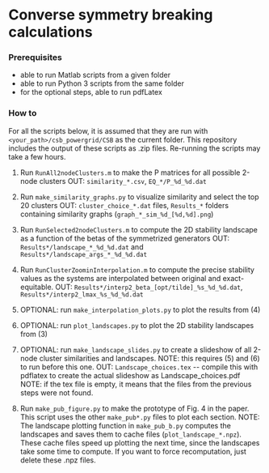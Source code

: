 # Converse symmetry breaking calculations

### Prerequisites
- able to run Matlab scripts from a given folder
- able to run Python 3 scripts from the same folder
- for the optional steps, able to run pdfLatex 

### How to

For all the scripts below, it is assumed that they are run with `<your_path>/csb_powergrid/CSB` as the current folder.
This repository includes the output of these scripts as .zip files. Re-running the scripts may take a few hours.

1) Run `RunAll2nodeClusters.m` to make the P matrices for all possible 2-node clusters
	OUT: `similarity_*.csv`, `EQ_*/P_%d_%d.dat`

2) Run `make_similarity_graphs.py` to visualize similarity and select the top 20 clusters
	OUT: `cluster_choice_*.dat` files, `Results_*` folders containing similarity graphs (`graph_*_sim_%d_[%d,%d].png`)

3) Run `RunSelected2nodeClusters.m` to compute the 2D stability landscape as a function of the betas of the symmetrized generators
	OUT: `Results*/landscape_*_%d_%d.dat` and `Results*/landscape_args_*_%d_%d.dat`

4) Run `RunClusterZoominInterpolation.m` to compute the precise stability values as the systems are interpolated between
	original and exact-equitable.
	OUT: `Results*/interp2_beta_[opt/tilde]_%s_%d_%d.dat`, `Results*/interp2_lmax_%s_%d_%d.dat`

5) OPTIONAL: run `make_interpolation_plots.py` to plot the results from (4)

6) OPTIONAL: run `plot_landscapes.py` to plot the 2D stability landscapes from (3)

7) OPTIONAL: run `make_landscape_slides.py` to create a slideshow of all 2-node cluster similarities and landscapes.
	NOTE: this requires (5) and (6) to run before this one.
	OUT: `Landscape_choices.tex` -- compile this with pdflatex to create the actual slideshow as Landscape_choices.pdf
	NOTE: if the tex file is empty, it means that the files from the previous steps were not found.

8) Run `make_pub_figure.py` to make the prototype of Fig. 4 in the paper. This script uses the other `make_pub*.py` files to plot each section.
	NOTE: The landscape plotting function in `make_pub_b.py` computes the landscapes and saves them to cache files (`plot_landscape_*.npz`).
	      These cache files speed up plotting the next time, since the landscapes take some time to compute. 
              If you want to force recomputation, just delete these .npz files.
